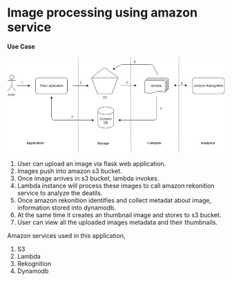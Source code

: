 # Image processing using amazon service

**Use Case**<br/>

![Workflow](images/image_processing_aws.jpg)


1) User can upload an image via flask web application.
2) Images push into amazon s3 bucket.
3) Once image arrives in s3 bucket, lambda invokes.
4) Lambda instance will process these images to call amazon rekonition service to analyze the deatils.
5) Once amazon rekonition identifies and collect metadat about image, information stored into dynamodb.
6) At the same time it creates an thumbnail image and stores to s3 bucket.
7) User can view all the uploaded images metadata and their thumbnails. 

Amazon services used in this application,
1) S3
2) Lambda
3) Rekognition
4) Dynamodb
